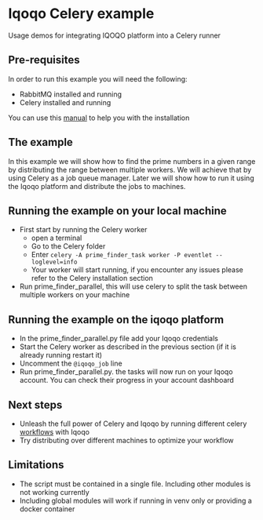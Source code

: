 # Iqoqo Celery example
Usage demos for integrating IQOQO platform into a Celery runner

## Pre-requisites
In order to run this example you will need the following:
- RabbitMQ installed and running
- Celery installed and running 

You can use this [manual](http://docs.celeryproject.org/en/latest/getting-started/first-steps-with-celery.html) to help you with the installation

## The example
In this example we will show how to find the prime numbers in a given range 
by distributing the range between multiple workers. We will achieve that by using Celery as a job queue manager.
Later we will show how to run it using the Iqoqo platform and distribute the jobs to machines.

## Running the example on your local machine
- First start by running the Celery worker
  - open a terminal
  - Go to the Celery folder
  - Enter ```celery -A prime_finder_task worker -P eventlet --loglevel=info```
  - Your worker will start running, if you encounter any issues please refer to the Celery installation section
- Run prime_finder_parallel, this will use celery to split the task between multiple workers on your machine
 
 ## Running the example on the iqoqo platform
 - In the prime_finder_parallel.py file add your Iqoqo credentials
 - Start the Celery worker as described in the previous section (if it is already running restart it)
 - Uncomment the ```@iqoqo_job``` line
 - Run prime_finder_parallel.py. the tasks will now run on your Iqoqo account. 
 You can check their progress in your account dashboard
 
 ## Next steps
 - Unleash the full power of Celery and Iqoqo by running different celery [workflows](https://docs.celeryproject.org/en/latest/userguide/canvas.html) with Iqoqo
 - Try distributing over different machines to optimize your workflow
 
 ## Limitations
 - The script must be contained in a single file. Including other modules is not working currently
 - Including global modules will work if running in venv only or providing a docker container
 
 